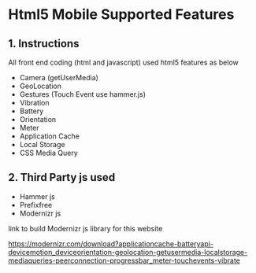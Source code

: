 # Html5 Mobile Supported Features
## 1. Instructions
All front end coding (html and javascript) used html5 features as below
* Camera (getUserMedia)
* GeoLocation
* Gestures (Touch Event use hammer.js)
* Vibration
* Battery
* Orientation
* Meter
* Application Cache
* Local Storage
* CSS Media Query

## 2. Third Party js used
* Hammer js
* Prefixfree
* Modernizr js


link to build Modernizr js library for this website

https://modernizr.com/download?applicationcache-batteryapi-devicemotion_deviceorientation-geolocation-getusermedia-localstorage-mediaqueries-peerconnection-progressbar_meter-touchevents-vibrate
